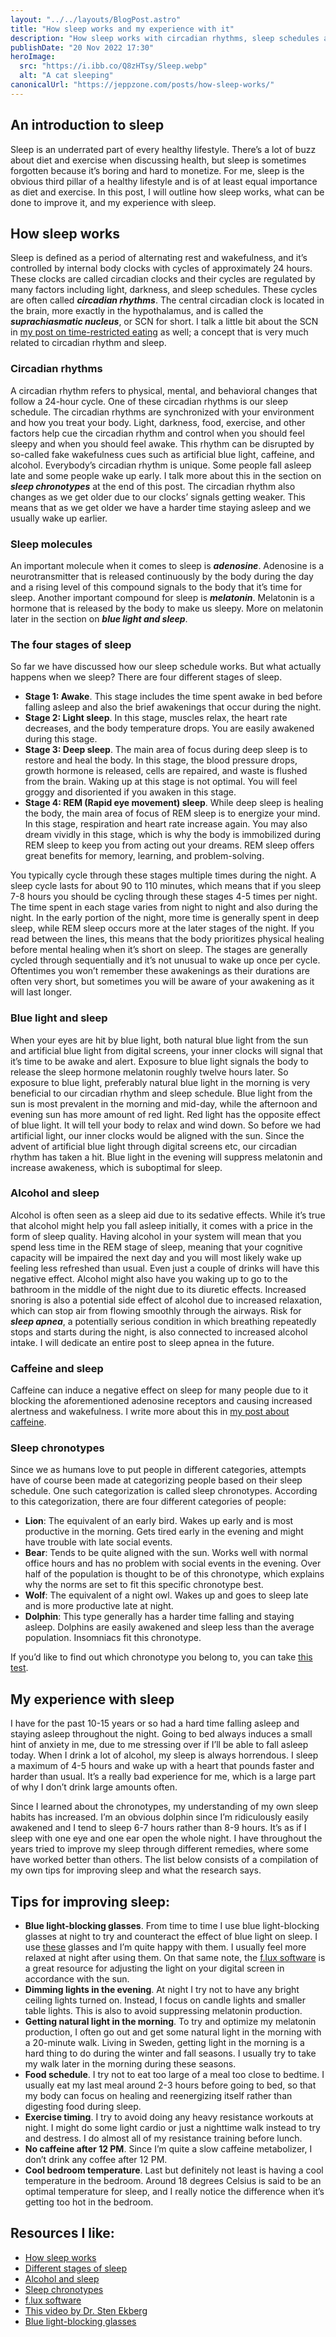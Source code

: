 ```yaml
---
layout: "../../layouts/BlogPost.astro"
title: "How sleep works and my experience with it"
description: "How sleep works with circadian rhythms, sleep schedules and sleep stages"
publishDate: "20 Nov 2022 17:30"
heroImage:
  src: "https://i.ibb.co/Q8zHTsy/Sleep.webp"
  alt: "A cat sleeping"
canonicalUrl: "https://jeppzone.com/posts/how-sleep-works/"
---
```


## An introduction to sleep

Sleep is an underrated part of every healthy lifestyle. There’s a lot of buzz about diet and exercise when discussing health, but sleep is sometimes forgotten because it’s boring and hard to monetize. For me, sleep is the obvious third pillar of a healthy lifestyle and is of at least equal importance as diet and exercise. In this post, I will outline how sleep works, what can be done to improve it, and my experience with sleep.

## How sleep works

Sleep is defined as a period of alternating rest and wakefulness, and it’s controlled by internal body clocks with cycles of approximately 24 hours. These clocks are called circadian clocks and their cycles are regulated by many factors including light, darkness, and sleep schedules. These cycles are often called **_circadian rhythms_**. The central circadian clock is located in the brain, more exactly in the hypothalamus, and is called the **_suprachiasmatic nucleus_**, or SCN for short. I talk a little bit about the SCN in [my post on time-restricted eating](/posts/time-restricted-eating) as well; a concept that is very much related to circadian rhythm and sleep.

### Circadian rhythms

A circadian rhythm refers to physical, mental, and behavioral changes that follow a 24-hour cycle. One of these circadian rhythms is our sleep schedule. The circadian rhythms are synchronized with your environment and how you treat your body. Light, darkness, food, exercise, and other factors help cue the circadian rhythm and control when you should feel sleepy and when you should feel awake. This rhythm can be disrupted by so-called fake wakefulness cues such as artificial blue light, caffeine, and alcohol. Everybody’s circadian rhythm is unique. Some people fall asleep late and some people wake up early. I talk more about this in the section on **_sleep chronotypes_** at the end of this post. The circadian rhythm also changes as we get older due to our clocks’ signals getting weaker. This means that as we get older we have a harder time staying asleep and we usually wake up earlier.

### Sleep molecules

An important molecule when it comes to sleep is **_adenosine_**. Adenosine is a neurotransmitter that is released continuously by the body during the day and a rising level of this compound signals to the body that it’s time for sleep. Another important compound for sleep is **_melatonin_**. Melatonin is a hormone that is released by the body to make us sleepy. More on melatonin later in the section on **_blue light and sleep_**.

### The four stages of sleep

So far we have discussed how our sleep schedule works. But what actually happens when we sleep? There are four different stages of sleep.

- **Stage 1: Awake**. This stage includes the time spent awake in bed before falling asleep and also the brief awakenings that occur during the night.
- **Stage 2: Light sleep**. In this stage, muscles relax, the heart rate decreases, and the body temperature drops. You are easily awakened during this stage.
- **Stage 3: Deep sleep**. The main area of focus during deep sleep is to restore and heal the body. In this stage, the blood pressure drops, growth hormone is released, cells are repaired, and waste is flushed from the brain. Waking up at this stage is not optimal. You will feel groggy and disoriented if you awaken in this stage.
- **Stage 4: REM (Rapid eye movement) sleep**. While deep sleep is healing the body, the main area of focus of REM sleep is to energize your mind. In this stage, respiration and heart rate increase again. You may also dream vividly in this stage, which is why the body is immobilized during REM sleep to keep you from acting out your dreams. REM sleep offers great benefits for memory, learning, and problem-solving.

You typically cycle through these stages multiple times during the night. A sleep cycle lasts for about 90 to 110 minutes, which means that if you sleep 7-8 hours you should be cycling through these stages 4-5 times per night. The time spent in each stage varies from night to night and also during the night. In the early portion of the night, more time is generally spent in deep sleep, while REM sleep occurs more at the later stages of the night. If you read between the lines, this means that the body prioritizes physical healing before mental healing when it’s short on sleep. The stages are generally cycled through sequentially and it’s not unusual to wake up once per cycle. Oftentimes you won’t remember these awakenings as their durations are often very short, but sometimes you will be aware of your awakening as it will last longer.

### Blue light and sleep

When your eyes are hit by blue light, both natural blue light from the sun and artificial blue light from digital screens, your inner clocks will signal that it’s time to be awake and alert. Exposure to blue light signals the body to release the sleep hormone melatonin roughly twelve hours later. So exposure to blue light, preferably natural blue light in the morning is very beneficial to our circadian rhythm and sleep schedule. Blue light from the sun is most prevalent in the morning and mid-day, while the afternoon and evening sun has more amount of red light. Red light has the opposite effect of blue light. It will tell your body to relax and wind down. So before we had artificial light, our inner clocks would be aligned with the sun. Since the advent of artificial blue light through digital screens etc, our circadian rhythm has taken a hit. Blue light in the evening will suppress melatonin and increase awakeness, which is suboptimal for sleep.

### Alcohol and sleep

Alcohol is often seen as a sleep aid due to its sedative effects. While it’s true that alcohol might help you fall asleep initially, it comes with a price in the form of sleep quality. Having alcohol in your system will mean that you spend less time in the REM stage of sleep, meaning that your cognitive capacity will be impaired the next day and you will most likely wake up feeling less refreshed than usual. Even just a couple of drinks will have this negative effect. Alcohol might also have you waking up to go to the bathroom in the middle of the night due to its diuretic effects. Increased snoring is also a potential side effect of alcohol due to increased relaxation, which can stop air from flowing smoothly through the airways. Risk for **_sleep apnea_**, a potentially serious condition in which breathing repeatedly stops and starts during the night, is also connected to increased alcohol intake. I will dedicate an entire post to sleep apnea in the future.

### Caffeine and sleep

Caffeine can induce a negative effect on sleep for many people due to it blocking the aforementioned adenosine receptors and causing increased alertness and wakefulness. I write more about this in [my post about caffeine](/posts/i-quit-caffeine).

### Sleep chronotypes

Since we as humans love to put people in different categories, attempts have of course been made at categorizing people based on their sleep schedule. One such categorization is called sleep chronotypes. According to this categorization, there are four different categories of people:

- **Lion**: The equivalent of an early bird. Wakes up early and is most productive in the morning. Gets tired early in the evening and might have trouble with late social events.
- **Bear**: Tends to be quite aligned with the sun. Works well with normal office hours and has no problem with social events in the evening. Over half of the population is thought to be of this chronotype, which explains why the norms are set to fit this specific chronotype best.
- **Wolf**: The equivalent of a night owl. Wakes up and goes to sleep late and is more productive late at night.
- **Dolphin**: This type generally has a harder time falling and staying asleep. Dolphins are easily awakened and sleep less than the average population. Insomniacs fit this chronotype.

If you’d like to find out which chronotype you belong to, you can take [this test](https://thesleepdoctor.com/sleep-quizzes/chronotype-quiz/).

## My experience with sleep

I have for the past 10-15 years or so had a hard time falling asleep and staying asleep throughout the night. Going to bed always induces a small hint of anxiety in me, due to me stressing over if I’ll be able to fall asleep today. When I drink a lot of alcohol, my sleep is always horrendous. I sleep a maximum of 4-5 hours and wake up with a heart that pounds faster and harder than usual. It’s a really bad experience for me, which is a large part of why I don’t drink large amounts often.

Since I learned about the chronotypes, my understanding of my own sleep habits has increased. I’m an obvious dolphin since I’m ridiculously easily awakened and I tend to sleep 6-7 hours rather than 8-9 hours. It’s as if I sleep with one eye and one ear open the whole night. I have throughout the years tried to improve my sleep through different remedies, where some have worked better than others. The list below consists of a compilation of my own tips for improving sleep and what the research says.

## Tips for improving sleep:

- **Blue light-blocking glasses**. From time to time I use blue light-blocking glasses at night to try and counteract the effect of blue light on sleep. I use [these](https://biohackingcollective.se/en/products/blaljusblockerande-glasogon) glasses and I’m quite happy with them. I usually feel more relaxed at night after using them. On that same note, the [f.lux software](https://justgetflux.com/) is a great resource for adjusting the light on your digital screen in accordance with the sun.
- **Dimming lights in the evening**. At night I try not to have any bright ceiling lights turned on. Instead, I focus on candle lights and smaller table lights. This is also to avoid suppressing melatonin production.
- **Getting natural light in the morning**. To try and optimize my melatonin production, I often go out and get some natural light in the morning with a 20-minute walk. Living in Sweden, getting light in the morning is a hard thing to do during the winter and fall seasons. I usually try to take my walk later in the morning during these seasons.
- **Food schedule**. I try not to eat too large of a meal too close to bedtime. I usually eat my last meal around 2-3 hours before going to bed, so that my body can focus on healing and reenergizing itself rather than digesting food during sleep.
- **Exercise timing**. I try to avoid doing any heavy resistance workouts at night. I might do some light cardio or just a nighttime walk instead to try and destress. I do almost all of my resistance training before lunch.
- **No caffeine after 12 PM**. Since I’m quite a slow caffeine metabolizer, I don’t drink any coffee after 12 PM.
- **Cool bedroom temperature**. Last but definitely not least is having a cool temperature in the bedroom. Around 18 degrees Celsius is said to be an optimal temperature for sleep, and I really notice the difference when it’s getting too hot in the bedroom.

## Resources I like:

- [How sleep works](https://www.nhlbi.nih.gov/health/sleep)
- [Different stages of sleep](https://ouraring.com/blog/sleep-stages/)
- [Alcohol and sleep](https://www.drinkaware.co.uk/facts/health-effects-of-alcohol/effects-on-the-body/alcohol-and-sleep)
- [Sleep chronotypes](https://www.sleepfoundation.org/how-sleep-works/chronotypes)
- [f.lux software](https://justgetflux.com/)
- [This video by Dr. Sten Ekberg](https://www.youtube.com/watch?v=CBRu9HibeNM)
- [Blue light-blocking glasses](https://biohackingcollective.se/en/products/blaljusblockerande-glasogon)
